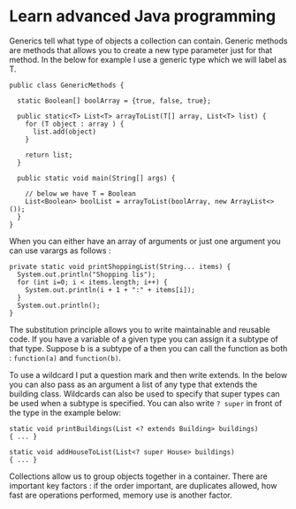 # Learn advanced Java programming

Generics tell what type of objects a collection can contain. Generic methods are methods that allows you to create a new type parameter just for that method. In the below for example I use a generic type which we will label as T.

```
public class GenericMethods {
  
  static Boolean[] boolArray = {true, false, true};
  
  public static<T> List<T> arrayToList(T[] array, List<T> list) {
    for (T object : array ) {
      list.add(object)
    }
    
    return list;
  }
  
  public static void main(String[] args) {
  
    // below we have T = Boolean
    List<Boolean> boolList = arrayToList(boolArray, new ArrayList<>());
  }
}
```

When you can either have an array of arguments or just one argument you can use varargs as follows :

```
private static void printShoppingList(String... items) {
  System.out.println("Shopping lis");
  for (int i=0; i < items.length; i++) {
    System.out.println(i + 1 + ":" + items[i]);
  }
  System.out.println();
}
```

The substitution principle allows you to write maintainable and reusable code. If you have a variable of a given type you can assign it a subtype of that type. Suppose b is a subtype of a then you can call the function as both : `function(a)` and `function(b)`.

To use a wildcard I put a question mark and then write extends. In the below you can also pass as an argument a list of any type that extends the building class. Wildcards can also be used to specify that super types can be used when a subtype is specified. You can also write `? super` in front of the type in the example below:

````
static void printBuildings(List <? extends Building> buildings)
{ ... }

static void addHouseToList(List<? super House> buildings) 
{ ... }
````

Collections allow us to group objects together in a container. There are important key factors : if the order important, are duplicates allowed, how fast are operations performed, memory use is another factor.
